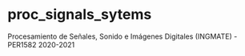 # proc_signals_sytems
 Procesamiento de Señales, Sonido e Imágenes Digitales (INGMATE) - PER1582 2020-2021
